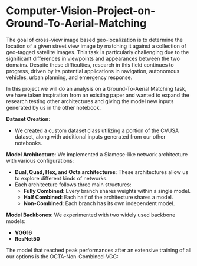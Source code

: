 # Computer-Vision-Project-on-Ground-To-Aerial-Matching

The goal of cross-view image based geo-localization is to determine the location of a given street view image by matching it against a collection of geo-tagged satellite images. This task is particularly challenging due to the significant differences in viewpoints and appearances between the two domains. Despite these difficulties, research in this field continues to progress, driven by its potential applications in navigation, autonomous vehicles, urban planning, and emergency response.

In this project we will do an analysis on a Ground-To-Aerial Matching task, we have taken inspiration from an existing paper and wanted to expand the research testing other architectures and giving the model new inputs generated by us in the other notebook.

**Dataset Creation**:
- We created a custom dataset class utilizing a portion of the CVUSA dataset, along with additional inputs generated from our other notebooks.

 **Model Architecture**: We implemented a Siamese-like network architecture with various configurations:
   - **Dual, Quad, Hex, and Octa architectures**: These architectures allow us to explore different kinds of networks.
   - Each architecture follows three main structures:
     - **Fully Combined**: Every branch shares weights within a single model.
     - **Half Combined**: Each half of the architecture shares a model.
     - **Non-Combined**: Each branch has its own independent model.

 **Model Backbones**: We experimented with two widely used backbone models:
   - **VGG16**
   - **ResNet50**

The model that reached peak performances after an extensive training of all our options is the OCTA-Non-Combined-VGG:
